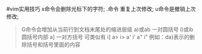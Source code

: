 #vim实用技巧
x命令会删除光标下的字符; 
.命令 重复上次修改;
u命令是撤销上次修改;
>G命令会增加从当前行到文档末尾处的缩进层级
a)或ab 一对圆括号
i)或ib 圆括号内部
a]     一对方括号
可类似有 i] a> i> a' i' a" i"
例如：da)表示的删除括号和括号里面的内容
